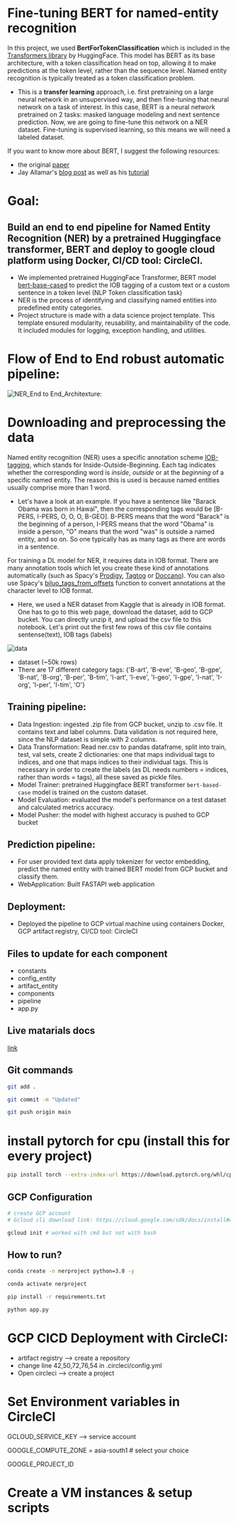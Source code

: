 # **Fine-tuning BERT for named-entity recognition**

In this project, we used **BertForTokenClassification** which is included in the [Transformers library](https://github.com/huggingface/transformers) by HuggingFace. This model has BERT as its base architecture, with a token classification head on top, allowing it to make predictions at the token level, rather than the sequence level. Named entity recognition is typically treated as a token classification problem.
- This is a **transfer learning** approach, i.e. first pretraining on a large neural network in an unsupervised way, and then fine-tuning that neural network on a task of interest. In this case, BERT is a neural network pretrained on 2 tasks: masked language modeling and next sentence prediction. Now, we are going to fine-tune this network on a NER dataset. Fine-tuning is supervised learning, so this means we will need a labeled dataset.

If you want to know more about BERT, I suggest the following resources:
* the original [paper](https://arxiv.org/abs/1810.04805)
* Jay Allamar's [blog post](http://jalammar.github.io/illustrated-bert/) as well as his [tutorial](http://jalammar.github.io/a-visual-guide-to-using-bert-for-the-first-time/)

# Goal: 
## Build an end to end pipeline for Named Entity Recognition (NER) by a pretrained Huggingface transformer, BERT and deploy to google cloud platform using Docker, CI/CD tool: CircleCI. 
- We implemented pretrained HuggingFace Transformer, BERT model [bert-base-cased](https:huggingface.co/google-bert/bert-base-cased) to predict the IOB tagging of a custom text or a custom sentence in a token level (NLP Token classification task)
- NER is the process of identifying and classifying named entities into predefined entity categories.
- Project structure is made with a data science project template. This template ensured modularity, reusability, and maintainability of the code. It included modules for logging, exception handling, and utilities.

# Flow of End to End robust automatic pipeline:

![NER_End to End_Architexture](https://github.com/malleswarigelli/NameEntityRecoginition/assets/84688050/99ccaee1-35f3-49b9-9492-bf4f9e8b9f00): 
# **Downloading and preprocessing the data**
Named entity recognition (NER) uses a specific annotation scheme [IOB-tagging](https://en.wikipedia.org/wiki/Inside%E2%80%93outside%E2%80%93beginning_(tagging)), which stands for Inside-Outside-Beginning. Each tag indicates whether the corresponding word is *inside*, *outside* or at the *beginning* of a specific named entity. The reason this is used is because named entities usually comprise more than 1 word. 

- Let's have a look at an example. If you have a sentence like "Barack Obama was born in Hawaï", then the corresponding tags would be   [B-PERS, I-PERS, O, O, O, B-GEO]. B-PERS means that the word "Barack" is the beginning of a person, I-PERS means that the word "Obama" is inside a person, "O" means that the word "was" is outside a named entity, and so on. So one typically has as many tags as there are words in a sentence.

For training a DL model for NER, it requires data in IOB format. There are many annotation tools which let you create these kind of annotations automatically (such as Spacy's [Prodigy](https://prodi.gy/), [Tagtog](https://docs.tagtog.net/) or [Doccano](https://github.com/doccano/doccano)). You can also use Spacy's [biluo_tags_from_offsets](https://spacy.io/api/goldparse#biluo_tags_from_offsets) function to convert annotations at the character level to IOB format.

- Here, we used a NER dataset from Kaggle that is already in IOB format. One has to go to this web page, download the dataset, add to GCP bucket. You can directly unzip it, and upload the csv file to this notebook. Let's print out the first few rows of this csv file contains sentense(text), IOB tags (labels)
  
![data](https://github.com/malleswarigelli/NameEntityRecoginition/assets/84688050/384f6f57-d36c-41bd-9e53-0f18f3742341)

- dataset (~50k rows)
- There are 17 different category tags: {'B-art', 'B-eve', 'B-geo', 'B-gpe', 'B-nat', 'B-org', 'B-per', 'B-tim', 'I-art', 'I-eve', 'I-geo', 'I-gpe', 'I-nat', 'I-org', 'I-per', 'I-tim', 'O'}

## Training pipeline:
- Data Ingestion: ingested .zip file from GCP bucket, unzip to .csv file. It contains text and label columns. Data validation is not required here, since the NLP dataset is simple with 2 columns.
- Data Transformation: Read ner.csv to pandas dataframe, split into train, test, val sets, create 2 dictionaries: one that maps individual tags to indices, and one that maps indices to their individual tags. This is necessary in order to create the labels (as DL needs numbers = indices, rather than words = tags), all these saved as pickle files.
- Model Trainer: pretrained Huggingface BERT transformer `bert-based-case` model is trained on the custom dataset. 
- Model Evaluation: evaluated the model's performance on a test dataset and calculated metrics accuracy.
- Model Pusher: the model with highest accuracy is pushed to GCP bucket 
## Prediction pipeline: 
- For user provided text data apply tokenizer for vector embedding, predict the named entity with trained BERT model from GCP bucket and classify them.  
- WebApplication: Built FASTAPI web application
## Deployment: 
- Deployed the pipeline to GCP virtual machine using containers Docker, GCP artifact registry, CI/CD tool: CircleCI


## Files to update for each component
 - constants
 - config_entity
 - artifact_entity
 - components
 - pipeline
 - app.py



## Live matarials docs

[link](https://docs.google.com/document/d/1UFiHnyKRqgx8Lodsvdzu58LbVjdWHNf-uab2WmhE0A4/edit?usp=sharing)


## Git commands

```bash
git add .

git commit -m "Updated"

git push origin main
```

# install pytorch for cpu (install this for every project)
```bash
pip install torch --extra-index-url https://download.pytorch.org/whl/cpu
```

## GCP Configuration

```bash
# create GCP account
# Gcloud cli download link: https://cloud.google.com/sdk/docs/install#windows

gcloud init # worked with cmd but not with bash
```


## How to run?

```bash
conda create -n nerproject python=3.8 -y
```

```bash
conda activate nerproject
```

```bash
pip install -r requirements.txt
```

```bash
python app.py
```
# GCP CICD Deployment with CircleCI:
- artifact registry --> create a repository
- change line 42,50,72,76,54 in .circleci/config.yml
- Open circleci --> create a project


# Set Environment variables in CircleCI
GCLOUD_SERVICE_KEY --> service account

GOOGLE_COMPUTE_ZONE = asia-south1 # select your choice

GOOGLE_PROJECT_ID

# Create a VM instances & setup scripts

